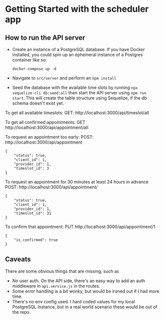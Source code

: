 # Getting Started with the scheduler app

## How to run the API server

- Create an instance of a PostgreSQL database. If you have Docker installed, you could spin up an ephemeral instance of a Postgres container like so:

  ```
  docker-compose up -d
  ```

- Navigate to `src/server` and perform an `npm install`
- Seed the database with the available time slots by running `npx sequelize-cli db:seed:all` then start the API server using `npm run start`. This will create the table structure using Sequelize, if the db schema doesn't exist yet. 

To get all available timeslots:
GET: http://localhost:3000/api/timeslot/all

To get all confirmed appointments:
GET http://localhost:3000/api/appointment/all

To request an appointment too early:
POST: http://localhost:3000/api/appointment
```
{
	"status": true,
	"client_id": 1,
	"provider_id": 1,
	"timeslot_id": 3
}
```

To request an appointment for 30 minutes at least 24 hours in advance
POST: http://localhost:3000/api/appointment/
```
{
	"status": true,
	"client_id": 1,
	"provider_id": 1,
	"timeslot_id": 31
}
```

To confirm that appointment: 
PUT http://localhost:3000/api/appointment/1
```
{
	"is_confirmed": true
}
```

## Caveats
There are some obvious things that are missing, such as
- No user auth. On the API side, there's an easy way to add an auth middleware in `api.service.js` in the routes. 
- Some error handling is a bit wonky, but would be ironed out if I had more time. 
- There's no env config used. I hard coded values for my local PostgreSQL instance, but in a real world scenario these would be out of the repo. 